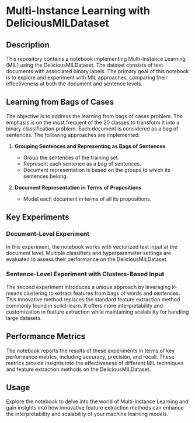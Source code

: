 # Multi-Instance Learning with DeliciousMILDataset

## Description
This repository contains a notebook implementing Multi-Instance Learning (MIL) using the DeliciousMILDataset. The dataset consists of text documents with associated binary labels. 
The primary goal of this notebook is to explore and experiment with MIL approaches, comparing their effectiveness at both the document and sentence levels.

## Learning from Bags of Cases
The objective is to address the learning from bags of cases problem. The emphasis is on the most frequent of the 20 classes to transform it into 
a binary classification problem. Each document is considered as a bag of sentences. The following approaches are implemented:

1. **Grouping Sentences and Representing as Bags of Sentences**
   - Group the sentences of the training set.
   - Represent each sentence as a bag of sentences.
   - Document representation is based on the groups to which its sentences belong.

2. **Document Representation in Terms of Propositions**
   - Model each document in terms of all its propositions.
 
## Key Experiments

### Document-Level Experiment
In this experiment, the notebook works with vectorized text input at the document level. Multiple classifiers and hyperparameter settings are evaluated to assess their performance 
on the DeliciousMILDataset.

### Sentence-Level Experiment with Clusters-Based Input
The second experiment introduces a unique approach by leveraging k-means clustering to extract features from bags of words and sentences. This innovative method replaces the 
standard feature extraction method commonly found in scikit-learn. It offers more interpretability and customization in feature extraction while maintaining scalability for handling large datasets.

## Performance Metrics
The notebook reports the results of these experiments in terms of key performance metrics, including accuracy, precision, and recall. These metrics provide insights into the 
effectiveness of different MIL techniques and feature extraction methods on the DeliciousMILDataset.

## Usage
Explore the notebook to delve into the world of Multi-Instance Learning and gain insights into how innovative feature extraction methods can enhance the interpretability and 
scalability of your machine learning models.

